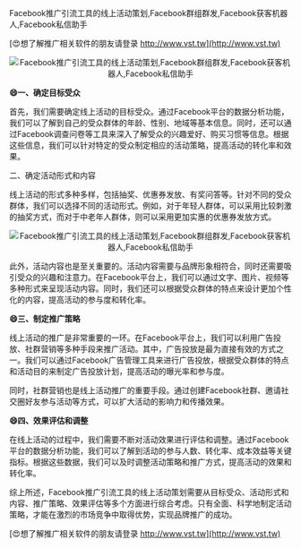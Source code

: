 Facebook推广引流工具的线上活动策划,Facebook群组群发,Facebook获客机器人,Facebook私信助手

[😍想了解推广相关软件的朋友请登录 http://www.vst.tw](http://www.vst.tw)

 <center><img src="https://vst.tw/MP4/tuiguang/png/3.png" alt="Facebook推广引流工具的线上活动策划,Facebook群组群发,Facebook获客机器人,Facebook私信助手"></center>

**😄一、确定目标受众**

首先，我们需要确定线上活动的目标受众。通过Facebook平台的数据分析功能，我们可以了解到自己的受众群体的年龄、性别、地域等基本信息。同时，还可以通过Facebook调查问卷等工具来深入了解受众的兴趣爱好、购买习惯等信息。根据这些信息，我们可以针对特定的受众制定相应的活动策略，提高活动的转化率和效果。

二、确定活动形式和内容

线上活动的形式多种多样，包括抽奖、优惠券发放、有奖问答等。针对不同的受众群体，我们可以选择不同的活动形式。例如，对于年轻人群体，可以采用比较刺激的抽奖方式，而对于中老年人群体，则可以采用更加实惠的优惠券发放方式。

 <center><img src="https://vst.tw/MP4/tuiguang/png/4.png" alt="Facebook推广引流工具的线上活动策划,Facebook群组群发,Facebook获客机器人,Facebook私信助手"></center>

此外，活动内容也是至关重要的。活动内容需要与品牌形象相符合，同时还需要吸引受众的兴趣和注意力。在Facebook平台上，我们可以通过文字、图片、视频等多种形式来呈现活动内容。同时，我们还可以根据受众群体的特点来设计更加个性化的内容，提高活动的参与度和转化率。

**😄三、制定推广策略**

线上活动的推广是非常重要的一环。在Facebook平台上，我们可以利用广告投放、社群营销等多种手段来推广活动。其中，广告投放是最为直接有效的方式之一。我们可以通过Facebook广告管理工具来进行广告投放，根据受众群体的特点和活动目的来制定广告投放计划，提高活动的曝光率和参与度。

同时，社群营销也是线上活动推广的重要手段。通过创建Facebook社群、邀请社交圈好友参与活动等方式，可以扩大活动的影响力和传播效果。

**😄四、效果评估和调整**

在线上活动的过程中，我们需要不断对活动效果进行评估和调整。通过Facebook平台的数据分析功能，我们可以了解到活动的参与人数、转化率、成本效益等关键指标。根据这些数据，我们可以及时调整活动策略和推广方式，提高活动的效果和转化率。

综上所述，Facebook推广引流工具的线上活动策划需要从目标受众、活动形式和内容、推广策略、效果评估等多个方面进行综合考虑。只有全面、科学地制定活动策略，才能在激烈的市场竞争中取得优势，实现品牌推广的成功。

[😍想了解推广相关软件的朋友请登录 http://www.vst.tw](http://www.vst.tw)



